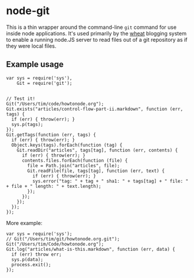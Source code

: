 # node-git

This is a thin wrapper around the command-line `git` command for use inside node applications.  It's used primarily by the [wheat][] blogging system to enable a running node.JS server to read files out of a git repository as if they were local files.

## Example usage

    var sys = require('sys'),
        Git = require('git');
    
    
    // Test it!
    Git("/Users/tim/code/howtonode.org");
    Git.exists("articles/control-flow-part-ii.markdown", function (err, tags) {
      if (err) { throw(err); }
      sys.p(tags);
    });
    Git.getTags(function (err, tags) {
      if (err) { throw(err); }
      Object.keys(tags).forEach(function (tag) {
        Git.readDir("articles", tags[tag], function (err, contents) {
          if (err) { throw(err); }
          contents.files.forEach(function (file) {
            file = Path.join("articles", file);
            Git.readFile(file, tags[tag], function (err, text) {
              if (err) { throw(err); }
              sys.error("tag: " + tag + " sha1: " + tags[tag] + " file: " + file + " length: " + text.length);
            });
          });
        });
      });
    });

More example:

    var sys = require('sys');
    // Git("/Users/tim/git/howtonode.org.git");
    Git("/Users/tim/Code/howtonode.org");
    Git.log("articles/what-is-this.markdown", function (err, data) {
      if (err) throw err;
      sys.p(data);
      process.exit();
    });

[wheat]: http://github.com/creationix/wheat